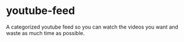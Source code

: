 # youtube-feed
A categorized youtube feed so you can watch the videos you want and waste as much time as possible.
